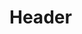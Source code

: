 <!-- TITLE: Linux -->
<!-- SUBTITLE: Tout ce qui toucher a Linux (CentOS, Debian, Ubuntu...) -->

# Header